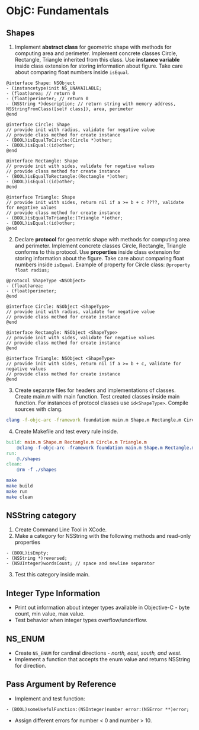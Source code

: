 # ObjC: Fundamentals

## Shapes
1. Implement **abstract class** for geometric shape with methods for computing area and perimeter. Implement concrete classes Circle, Rectangle, Triangle inherited from this class. Use **instance variable** inside class extension for storing information about figure. Take care about comparing float numbers inside `isEqual`. 
```objc
@interface Shape: NSObject
- (instancetype)init NS_UNAVAILABLE; 
- (float)area; // return 0
- (float)perimeter; // return 0
- (NSString *)description; // return string with memory address, NSStringFromClass([self class]), area, perimeter
@end

@interface Circle: Shape
// provide init with radius, validate for negative value
// provide class method for create instance
- (BOOL)isEqualToCircle:(Circle *)other;
- (BOOL)isEqual:(id)other;
@end

@interface Rectangle: Shape 
// provide init with sides, validate for negative values
// provide class method for create instance
- (BOOL)isEqualToRectangle:(Rectangle *)other;
- (BOOL)isEqual:(id)other;
@end

@interface Triangle: Shape
// provide init with sides, return nil if a >= b + c ????, validate for negative values
// provide class method for create instance
- (BOOL)isEqualToTriangle:(Triangle *)other;
- (BOOL)isEqual:(id)other;
@end

```

2. Declare **protocol** for geometric shape with methods for computing area and perimeter. Implement concrete classes Circle, Rectangle, Triangle conforms to this protocol. Use **properties** inside class extension for storing information about the figure. Take care about comparing float numbers inside `isEqual`. Example of property for Circle class: `@property float radius;`

```objc 
@protocol ShapeType <NSObject>
- (float)area;
- (float)perimeter;
@end

@interface Circle: NSObject <ShapeType>
// provide init with radius, validate for negative value
// provide class method for create instance
@end

@interface Rectangle: NSObject <ShapeType>
// provide init with sides, validate for negative values
// provide class method for create instance
@end

@interface Triangle: NSObject <ShapeType>
// provide init with sides, return nil if a >= b + c, validate for negative values
// provide class method for create instance
@end

```

3. Create separate files for headers and implementations of classes. Create main.m with main function. Test created classes inside main function. For instances of protocol classes use `id<ShapeType>`. Compile sources with clang. 
```bash
clang -f-objc-arc -framework foundation main.m Shape.m Rectangle.m Circle.m Triangle.m -o shapes
```

4. Create Makefile and test every rule inside.

```makefile
build: main.m Shape.m Rectangle.m Circle.m Triangle.m
    @clang -f-objc-arc -framework foundation main.m Shape.m Rectangle.m Circle.m Triangle.m -o shapes
run:
    @./shapes
clean:
    @rm -f ./shapes
```

```bash
make
make build
make run
make clean
```

## NSString category
1. Create Command Line Tool in XCode.
2. Make a category for NSString with the following methods and read-only properties
```objc 
- (BOOL)isEmpty; 
- (NSString *)reversed;
- (NSUInteger)wordsCount; // space and newline separator 
```
3. Test this category inside main.

## Integer Type Information

- Print out information about integer types available in Objective-C - byte count, min value, max value.
- Test behavior when integer types overflow/underflow.

## NS_ENUM

- Create `NS_ENUM` for cardinal directions - *north, east, south, and west*.
- Implement a function that accepts the enum value and returns NSString for direction.

## Pass Argument by Reference

- Implement and test function:
```objc
- (BOOL)someUsefulFunction:(NSInteger)number error:(NSError **)error;
```
- Assign different errors for number < 0 and number > 10.
 